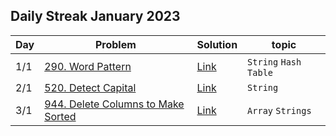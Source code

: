 ## Daily Streak January 2023
|Day|Problem|Solution|topic|
|---|-------|--------|-----|
|1/1|[290. Word Pattern](https://leetcode.com/problems/word-pattern/)|[Link](./290-word_pattern.cpp)|`String` `Hash Table`|
|2/1|[520. Detect Capital](https://leetcode.com/problems/detect-capital/)|[Link](./520-detect_capital.cpp)|`String`|
|3/1|[944. Delete Columns to Make Sorted](https://leetcode.com/problems/delete-columns-to-make-sorted/)|[Link](./944-delete_columns_to_make_sorted.cpp)|`Array` `Strings`|